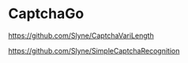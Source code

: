 # CaptchaGo

https://github.com/Slyne/CaptchaVariLength

https://github.com/Slyne/SimpleCaptchaRecognition

